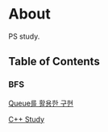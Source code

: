 # About
PS study.

## Table of Contents

### BFS
[Queue를 활용한 구현](https://github.com/jerry901/algorithms/blob/main/study/bfs/queue.cpp)  

[C++ Study](https://github.com/jerry901/algorithms/tree/main/cpp)  
